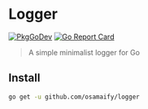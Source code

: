 # Logger

[![PkgGoDev](https://pkg.go.dev/badge/github.com/osamaify/logger)](https://pkg.go.dev/github.com/osamaify/logger)
[![Go Report Card](https://goreportcard.com/badge/github.com/osamaify/logger)](https://goreportcard.com/report/github.com/osamaify/logger)

> A simple minimalist logger for Go

## Install

```sh
go get -u github.com/osamaify/logger
```
